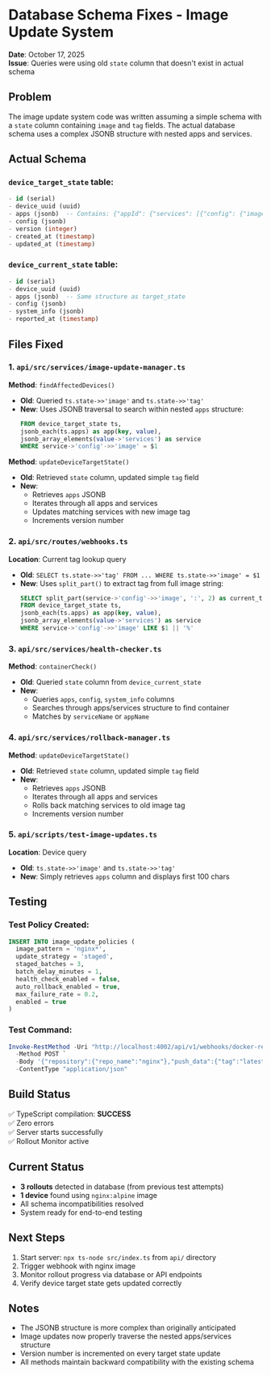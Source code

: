 # Database Schema Fixes - Image Update System

**Date**: October 17, 2025  
**Issue**: Queries were using old `state` column that doesn't exist in actual schema

## Problem

The image update system code was written assuming a simple schema with a `state` column containing `image` and `tag` fields. The actual database schema uses a complex JSONB structure with nested apps and services.

## Actual Schema

### `device_target_state` table:
```sql
- id (serial)
- device_uuid (uuid)
- apps (jsonb)  -- Contains: {"appId": {"services": [{"config": {"image": "name:tag"}}]}}
- config (jsonb)
- version (integer)
- created_at (timestamp)
- updated_at (timestamp)
```

### `device_current_state` table:
```sql
- id (serial)
- device_uuid (uuid)
- apps (jsonb)  -- Same structure as target_state
- config (jsonb)
- system_info (jsonb)
- reported_at (timestamp)
```

## Files Fixed

### 1. `api/src/services/image-update-manager.ts`

**Method**: `findAffectedDevices()`
- **Old**: Queried `ts.state->>'image'` and `ts.state->>'tag'`
- **New**: Uses JSONB traversal to search within nested `apps` structure:
  ```sql
  FROM device_target_state ts,
  jsonb_each(ts.apps) as app(key, value),
  jsonb_array_elements(value->'services') as service
  WHERE service->'config'->>'image' = $1
  ```

**Method**: `updateDeviceTargetState()`
- **Old**: Retrieved `state` column, updated simple `tag` field
- **New**: 
  - Retrieves `apps` JSONB
  - Iterates through all apps and services
  - Updates matching services with new image tag
  - Increments version number

### 2. `api/src/routes/webhooks.ts`

**Location**: Current tag lookup query
- **Old**: `SELECT ts.state->>'tag' FROM ... WHERE ts.state->>'image' = $1`
- **New**: Uses `split_part()` to extract tag from full image string:
  ```sql
  SELECT split_part(service->'config'->>'image', ':', 2) as current_tag
  FROM device_target_state ts,
  jsonb_each(ts.apps) as app(key, value),
  jsonb_array_elements(value->'services') as service
  WHERE service->'config'->>'image' LIKE $1 || '%'
  ```

### 3. `api/src/services/health-checker.ts`

**Method**: `containerCheck()`
- **Old**: Queried `state` column from `device_current_state`
- **New**:
  - Queries `apps`, `config`, `system_info` columns
  - Searches through apps/services structure to find container
  - Matches by `serviceName` or `appName`

### 4. `api/src/services/rollback-manager.ts`

**Method**: `updateDeviceTargetState()`
- **Old**: Retrieved `state` column, updated simple `tag` field
- **New**:
  - Retrieves `apps` JSONB
  - Iterates through all apps and services
  - Rolls back matching services to old image tag
  - Increments version number

### 5. `api/scripts/test-image-updates.ts`

**Location**: Device query
- **Old**: `ts.state->>'image'` and `ts.state->>'tag'`
- **New**: Simply retrieves `apps` column and displays first 100 chars

## Testing

### Test Policy Created:
```sql
INSERT INTO image_update_policies (
  image_pattern = 'nginx*',
  update_strategy = 'staged',
  staged_batches = 3,
  batch_delay_minutes = 1,
  health_check_enabled = false,
  auto_rollback_enabled = true,
  max_failure_rate = 0.2,
  enabled = true
)
```

### Test Command:
```powershell
Invoke-RestMethod -Uri "http://localhost:4002/api/v1/webhooks/docker-registry" `
  -Method POST `
  -Body '{"repository":{"repo_name":"nginx"},"push_data":{"tag":"latest"}}' `
  -ContentType "application/json"
```

## Build Status

✅ TypeScript compilation: **SUCCESS**  
✅ Zero errors  
✅ Server starts successfully  
✅ Rollout Monitor active  

## Current Status

- **3 rollouts** detected in database (from previous test attempts)
- **1 device** found using `nginx:alpine` image
- All schema incompatibilities resolved
- System ready for end-to-end testing

## Next Steps

1. Start server: `npx ts-node src/index.ts` from `api/` directory
2. Trigger webhook with nginx image
3. Monitor rollout progress via database or API endpoints
4. Verify device target state gets updated correctly

## Notes

- The JSONB structure is more complex than originally anticipated
- Image updates now properly traverse the nested apps/services structure
- Version number is incremented on every target state update
- All methods maintain backward compatibility with the existing schema
